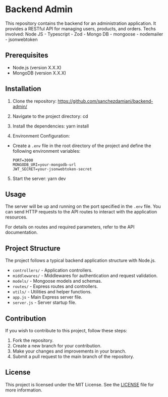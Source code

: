 # Backend Admin

This repository contains the backend for an administration application. It provides a RESTful API for managing users, products, and orders.
Techs involved: Node JS - Typescript - Zod - Mongo DB - mongoose - nodemailer - jsonwebtoken

## Prerequisites

- Node.js (version X.X.X)
- MongoDB (version X.X.X)

## Installation

1. Clone the repository: https://github.com/sanchezdamianj/backend-admin/

2. Navigate to the project directory: cd 

3. Install the dependencies: yarn install

4. Environment Configuration:

- Create a `.env` file in the root directory of the project and define the following environment variables:

  ```
  PORT=3000
  MONGODB_URI=your-mongodb-url
  JWT_SECRET=your-jsonwebtoken-secret
  ```

5. Start the server: yarn dev

## Usage

The server will be up and running on the port specified in the `.env` file. You can send HTTP requests to the API routes to interact with the application resources.

For details on routes and required parameters, refer to the API documentation.

## Project Structure

The project follows a typical backend application structure with Node.js.

- `controllers/` - Application controllers.
- `middlewares/` - Middlewares for authentication and request validation.
- `models/` - Mongoose models and schemas.
- `routes/` - Express routes and controllers.
- `utils/` - Utilities and helper functions.
- `app.js` - Main Express server file.
- `server.js` - Server startup file.

## Contribution

If you wish to contribute to this project, follow these steps:

1. Fork the repository.
2. Create a new branch for your contribution.
3. Make your changes and improvements in your branch.
4. Submit a pull request to the main branch of the repository.

## License

This project is licensed under the MIT License. See the [LICENSE](./LICENSE) file for more information.

